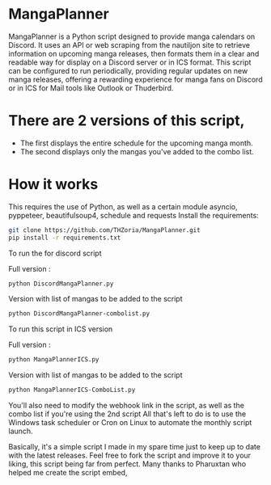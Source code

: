 # MangaPlanner

MangaPlanner is a Python script designed to provide manga calendars on Discord.
It uses an API or web scraping from the nautiljon site to retrieve information on upcoming manga releases, then formats them in a clear and readable way for display on a Discord server or in ICS format. This script can be configured to run periodically, providing regular updates on new manga releases, offering a rewarding experience for manga fans on Discord or in ICS for Mail tools like Outlook or Thuderbird.

# There are 2 versions of this script, 
- The first displays the entire schedule for the upcoming manga month.
- The second displays only the mangas you've added to the combo list.

# How it works
This requires the use of Python, as well as a certain module asyncio, pyppeteer, beautifulsoup4, schedule and requests
Install the requirements:

```sh
git clone https://github.com/THZoria/MangaPlanner.git
pip install -r requirements.txt
```

To run the for discord script

Full version :

```sh
python DiscordMangaPlanner.py
```

Version with list of mangas to be added to the script

```sh
python DiscordMangaPlanner-combolist.py
```

To run this script in ICS version

Full version :

```sh
python MangaPlannerICS.py
```

Version with list of mangas to be added to the script

```sh
python MangaPlannerICS-ComboList.py
```

You'll also need to modify the webhook link in the script, as well as the combo list if you're using the 2nd script
All that's left to do is to use the Windows task scheduler or Cron on Linux to automate the monthly script launch.

Basically, it's a simple script I made in my spare time just to keep up to date with the latest releases. Feel free to fork the script and improve it to your liking, this script being far from perfect.
Many thanks to Pharuxtan who helped me create the script embed,
